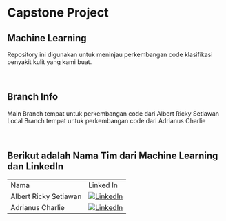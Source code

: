 # Capstone Project
## Machine Learning

Repository ini digunakan untuk meninjau perkembangan code klasifikasi penyakit kulit yang kami buat.

<br/>

## Branch Info
Main Branch tempat untuk perkembangan code dari Albert Ricky Setiawan
Local Branch tempat untuk perkembangan code dari Adrianus Charlie

<br/>

## Berikut adalah Nama Tim dari Machine Learning dan LinkedIn
|     |     |
| --- | --- |
| Nama | Linked In |
| Albert Ricky Setiawan        | [![LinkedIn](https://img.shields.io/badge/LinkedIn-0077B5?style=for-the-badge&logo=linkedin&logoColor=white)](https://www.linkedin.com/in/albert-ricky-setiawan-440a92138) |
| Adrianus Charlie | [![LinkedIn](https://img.shields.io/badge/LinkedIn-0077B5?style=for-the-badge&logo=linkedin&logoColor=white)](https://www.linkedin.com/in/adrianus-charlie-5b181a1b5) |
